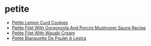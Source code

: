 # petite

 * [Petite Lemon Curd Cookies](index/p/petite-lemon-curd-cookies-108921.json)
 * [Petite Filet With Gorgonzola And Porcini Mushroom Sauce Recipe](index/p/petite-filet-with-gorgonzola-and-porcini-mushroom-sauce-recipe.json)
 * [Petite Filet With Wasabi Cream](index/p/petite-filet-with-wasabi-cream.json)
 * [Petite Blanquette De Poulet A Lestra](index/p/petite-blanquette-de-poulet-a-lestra.json)
